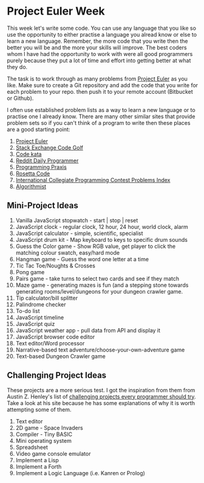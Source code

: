 # Project Euler Week

This week let's write some code. You can use any language that you like so use the opportunity to either practise a language you alread know or else to learn a new language. Remember, the more code that you write then the better you will be and the more your skills will improve. The best coders whom I have had the opportunity to work with were all good programmers purely because they put a lot of time and effort into getting better at what they do. 

The task is to work through as many problems from [Project Euler](https://projecteuler.net/) as you like. Make sure to create a Git repository and add the code that you write for each problem to your repo. then push it to your remote account (Bitbucket or Github).

I often use established problem lists as a way to learn a new language or to practise one I already know. There are many other similar sites that provide problem sets so if you can't think of a program to write then these places are a good starting point:

1. [Project Euler](https://projecteuler.net/)
2. [Stack Exchange Code Golf](http://codegolf.stackexchange.com/)
3. [Code kata](http://codekata.com/)
4. [Reddit Daily Programmer](https://www.reddit.com/r/dailyprogrammer)
5. [Programming Praxis](http://programmingpraxis.com/)
6. [Rosetta Code](http://rosettacode.org/wiki/Main_Page)
7. [International Collegiate Programming Contest Problems Index](http://acm.hit.edu.cn/problemset)
8. [Algorithmist](http://www.algorithmist.com/index.php/Main_Page)


## Mini-Project Ideas ##

1. Vanilla JavaScript stopwatch - start | stop | reset
2. JavaScript clock - regular clock, 12 hour, 24 hour, world clock, alarm
3. JavaScript calculator - simple, scientific, specialist
4. JavaScript drum kit - Map keyboard to keys to specific drum sounds
5. Guess the Color game - Show RGB value, get player to click the matching colour swatch, easy/hard mode
6. Hangman game - Guess the word one letter at a time
7. Tic Tac Toe/Noughts & Crosses
8. Pong game
9. Pairs game - take turns to select two cards and see if they match
10. Maze game - generating mazes is fun (and a stepping stone towards generating rooms/level/dungeons for your dungeon crawler game.
11. Tip calculator/bill splitter
12. Palindrome checker
13. To-do list
14. JavaScript timeline
15. JavaScript quiz
16. JavaScript weather app - pull data from API and display it
17. JavaScript browser code editor
18. Text editor/Word processor
19. Narrative-based text adventure/choose-your-own-adventure game
20. Text-based Dungeon Crawler game


## Challenging Project Ideas ##

These projects are a more serious test. I got the inspiration from them from Austin Z. Henley's list of [challenging projects every programmer should try](https://web.eecs.utk.edu/~azh/blog/challengingprojects.html). Take a look at his site because he has some explanations of why it is worth attempting some of them.

1. Text editor
2. 2D game - Space Invaders
3. Compiler - Tiny BASIC
4. Mini operating system
5. Spreadsheet
6. Video game console emulator
7. Implement a Lisp
8. Implement a Forth
9. Implement a Logic Language (i.e. Kanren or Prolog)

